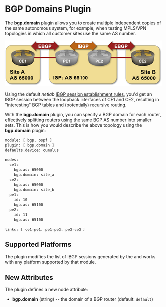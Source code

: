 # BGP Domains Plugin

The **bgp.domain** plugin allows you to create multiple independent copies of the same autonomous system, for example, when testing MPLS/VPN topologies in which all customer sites use the same AS number.

![](topology_bgp.domain.png)

Using the default _netlab_ [IBGP session establishment rules](bgp-ibgp-sessions), you'd get an IBGP session between the loopback interfaces of CE1 and CE2, resulting in "interesting" BGP tables and (potentially) recursive routing.

With the **bgp.domain** plugin, you can specify a BGP domain for each router, effectively splitting routers using the same BGP AS number into smaller sets. This is how you would describe the above topology using the **bgp.domain** plugin:

```
module: [ bgp, ospf ]
plugin: [ bgp.domain ]
defaults.device: cumulus

nodes:
  ce1:
    bgp.as: 65000
    bgp.domain: site_a
  ce2:
    bgp.as: 65000
    bgp.domain: site_b
  pe1:
    id: 10
    bgp.as: 65100
  pe2:
    id: 11
    bgp.as: 65100

links: [ ce1-pe1, pe1-pe2, pe2-ce2 ]
```

## Supported Platforms

The plugin modifies the list of IBGP sessions generated by the [](../module/bgp.md) and works with any platform supported by that module.

## New Attributes

The plugin defines a new node attribute: 

* **bgp.domain** (string) -- the domain of a BGP router (default: `default`)
